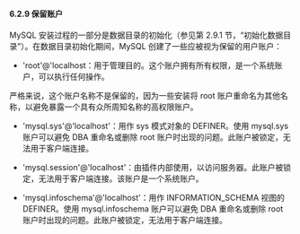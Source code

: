 #### 6.2.9 保留账户

MySQL 安装过程的一部分是数据目录的初始化（参见第 2.9.1 节，“初始化数据目录”）。在数据目录初始化期间，MySQL 创建了一些应被视为保留的用户账户：

- 'root'@'localhost：用于管理目的。这个账户拥有所有权限，是一个系统账户，可以执行任何操作。

严格来说，这个账户名称不是保留的，因为一些安装将 root 账户重命名为其他名称，以避免暴露一个具有众所周知名称的高权限账户。

- 'mysql.sys'@'localhost'：用作 sys 模式对象的 DEFINER。使用 mysql.sys 账户可以避免 DBA 重命名或删除 root 账户时出现的问题。此账户被锁定，无法用于客户端连接。

- 'mysql.session'@'localhost'：由插件内部使用，以访问服务器。此账户被锁定，无法用于客户端连接。该账户是一个系统账户。

- 'mysql.infoschema'@'localhost'：用作 INFORMATION_SCHEMA 视图的 DEFINER。使用 mysql.infoschema 账户可以避免 DBA 重命名或删除 root 账户时出现的问题。此账户被锁定，无法用于客户端连接。